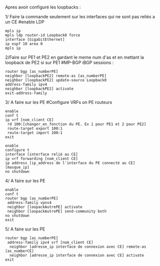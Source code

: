 Apres avoir configuré les loopbacks :

1/ Faire la commande seulement sur les interfaces qui ne sont pas reliés a un CE
#enable LDP
```
mpls ip
mpls ldp router-id Loopback0 force 
interface [GigabitEthernet] 
ip ospf 10 area 0 
mpls ip
```
2/Faire sur PE1 et PE2 en gardant le meme num d'as et en mettant la loopback de PE2 si sur PE1
#MP-BGP iBGP sessions : 
```
router bgp [as_numberPE]
neighbor [loopbackPE2] remote-as [as_numberPE]
neighbor [loopbackPE2] update-source Loopback0
address-family ipv4
neighbor [loopbackPE2] activate
exit-address-family
```

3/ A faire sur les PE
#Configure VRFs on PE routeurs

```
enable
conf t
ip vrf [nom_client CE]
 rd 100:[changer_en_fonction du PE. Ex 1 pour PE1 et 2 pour PE2]
 route-target export 100:1
 route-target import 100:1
exit
```
```
enable
configure t
interface [interface relié au CE]
ip vrf forwarding [nom_client CE]
ip address [ip_address de l'interface du PE connecté au CE] [masque_ip]
no shutdown
```
4/ A faire sur les PE
```
enable
conf t
router bgp [as_numberPE]
 address-family vpnv4
 neighbor [loopackAutrePE] activate
 neighbor [loopackAutrePE] send-community both
no shutdown
exit
```

5/ A faire sur les PE
```
router bgp [as_numberPE]
 address-family ipv4 vrf [nom_client CE]
  neighbor [adresse_ip interface de connexion avec CE] remote-as [as_numberCE]
  neighbor [adresse_ip interface de connexion avec CE] activate
exit
```
